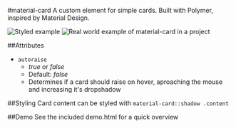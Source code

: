 #material-card
A custom element for simple cards. Built with Polymer, inspired by Material Design.

![Styled example](https://github.com/lemabu/material-card/blob/master/screenshot.png  "Styled example")
![Real world example of material-card in a project](https://github.com/lemabu/material-card/blob/master/sreenshot2.png  "Real world example of material-card in a project")

##Attributes
* `autoraise`
	* *true* or *false*
	* Default: *false*
	* Determines if a card should raise on hover, aproaching the mouse and increasing it's dropshadow

##Styling
Card content can be styled with `material-card::shadow .content`

##Demo
See the included demo.html for a quick overview



